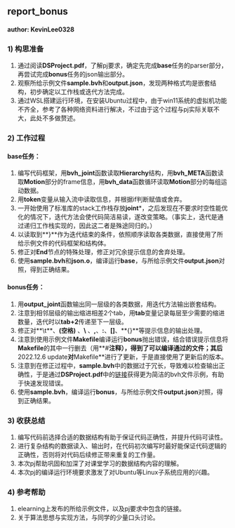 ## report_bonus

#### author: KevinLee0328

### 1) 构思准备

1) 通过阅读**DSProject.pdf**，了解pj要求，确定先完成**base**任务的parser部分，再尝试完成**bonus**任务的json输出部分。
2) 观察所给示例文件**sample.bvh**和**output.json**，发现两种格式均是嵌套结构，初步确定以工作栈或迭代方法完成。
3) 通过WSL搭建运行环境，在安装Ubuntu过程中，由于win11系统的虚拟机功能不齐全，参考了各种网络资料进行解决，不过由于这个过程与pj实际关联不大，此处不多做赘述。

### 2) 工作过程

#### base任务：

1) 编写代码框架，用**bvh_joint**函数读取**Hierarchy**结构，用**bvh_META**函数读取**Motion**部分的frame信息，用**bvh_data**函数循环读取**Motion**部分的每组运动数据。
2) 用**token**变量从输入流中读取信息，并根据if判断赋值或舍弃。
3) 一开始使用了标准库的stack工作栈存放**joint***，之后发现在不要求时空性能优化的情况下，迭代方法会使代码简洁易读，遂改变策略。（事实上，迭代是通过递归工作栈实现的，因此这二者是殊途同归的。）
4) 以读取到**\}**作为迭代结束的条件，依照顺序读取各类数据，直接使用了所给示例文件的代码框架和结构体。
5) 修正对**End**节点的特殊处理，修正对冗余提示信息的舍弃处理。
6) 使用**sample.bvh**和**json.o**，编译运行**base**，与所给示例文件**output.json**对照，得到正确结果。

#### bonus任务：

1) 用**output_joint**函数输出同一层级的各类数据，用迭代方法输出嵌套结构。
2) 注意到相邻层级的输出缩进相差2个tab，用**tab**变量记录每层至少需要的缩进数量，迭代时以**tab+2**传递至下一层级。
3) 修正对**\\t**、**(空格)** 、**\\** 、**,**、**:**、**\[\]**、**\{\}**等提示信息的输出处理。
4) 注意到使用示例文件**Makefile**编译运行**bonus**抛出错误，结合错误提示信息将**Makefile**的其中一行删去（用**\#**注释），得到了可以编译通过的文件；其后**2022.12.6 update**对**Makefile**进行了更新，于是直接使用了更新后的版本。
5) 注意到在修正过程中，**sample.bvh**中的数据过于冗长，导致难以检查输出正确性，于是通过**DSProject.pdf**中的[链接](https://zhuanlan.zhihu.com/p/539522515)获得更为简洁的bvh文件示例，有助于快速发现错误。
6) 使用**sample.bvh**，编译运行**bonus**，与所给示例文件**output.json**对照，得到正确结果。

### 3) 收获总结

1) 编写代码前选择合适的数据结构有助于保证代码正确性，并提升代码可读性。
2) 进行复杂结构的数据读入、输出时，在代码初次编写时最好能保证代码逻辑的正确性，否则将对代码后续修正带来重复的工作量。
3) 本次pj帮助巩固和加深了对课堂学习的数据结构内容的理解。
4) 本次pj的编译运行环境要求激发了对Ubuntu等Linux子系统应用的兴趣。

### 4) 参考帮助

1) elearning上发布的所给示例文件，以及pj要求中包含的链接。
2) 关于算法思想与实现方法，与同学的少量口头讨论。